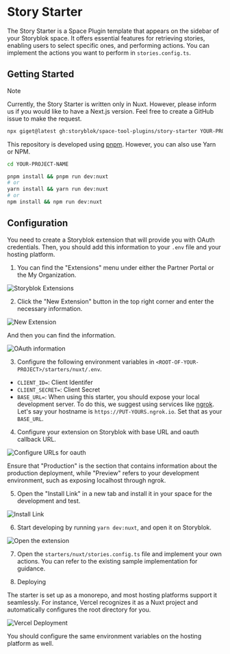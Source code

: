 # Story Starter

The Story Starter is a Space Plugin template that appears on the sidebar of your Storyblok space. It offers essential features for retrieving stories, enabling users to select specific ones, and performing actions. You can implement the actions you want to perform in `stories.config.ts`.

## Getting Started

> [!NOTE]
> Currently, the Story Starter is written only in Nuxt. However, please inform us if you would like to have a Next.js version. Feel free to create a GitHub issue to make the request.

```sh
npx giget@latest gh:storyblok/space-tool-plugins/story-starter YOUR-PROJECT-NAME
```

This repository is developed using [pnpm](https://pnpm.io/). However, you can also use Yarn or NPM.

```sh
cd YOUR-PROJECT-NAME

pnpm install && pnpm run dev:nuxt
# or
yarn install && yarn run dev:nuxt
# or
npm install && npm run dev:nuxt
```

## Configuration

You need to create a Storyblok extension that will provide you with OAuth credentials. Then, you should add this information to your `.env` file and your hosting platform.

1. You can find the "Extensions" menu under either the Partner Portal or the My Organization.

![Storyblok Extensions](./assets/storyblok-extensions.png)

2. Click the "New Extension" button in the top right corner and enter the necessary information.

![New Extension](./assets/new-extensions.png)

And then you can find the information.

![OAuth information](./assets/oauth.png)

3. Configure the following environment variables in `<ROOT-OF-YOUR-PROJECT>/starters/nuxt/.env`.

- `CLIENT_ID=`: Client Identifer
- `CLIENT_SECRET=`: Client Secret
- `BASE_URL=`: When using this starter, you should expose your local development server. To do this, we suggest using services like [ngrok](https://ngrok.com/). Let's say your hostname is `https://PUT-YOURS.ngrok.io`. Set that as your `BASE_URL`.

4. Configure your extension on Storyblok with base URL and oauth callback URL.

![Configure URLs for oauth](./assets/urls-for-oauth.png)

Ensure that "Production" is the section that contains information about the production deployment, while "Preview" refers to your development environment, such as exposing localhost through ngrok.

5. Open the "Install Link" in a new tab and install it in your space for the development and test.

![Install Link](./assets/install-link.png)

6. Start developing by running `yarn dev:nuxt`, and open it on Storyblok.

![Open the extension](./assets/open-extension.png)

7. Open the `starters/nuxt/stories.config.ts` file and implement your own actions. You can refer to the existing sample implementation for guidance.

8. Deploying

The starter is set up as a monorepo, and most hosting platforms support it seamlessly. For instance, Vercel recognizes it as a Nuxt project and automatically configures the root directory for you.

![Vercel Deployment](./assets/deploy-subdir.png)

You should configure the same environment variables on the hosting platform as well.
